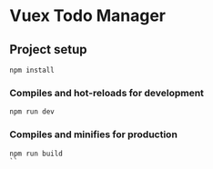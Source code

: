 # Vuex Todo Manager

## Project setup

```
npm install
```

### Compiles and hot-reloads for development

```
npm run dev
```

### Compiles and minifies for production

```
npm run build
``
```
